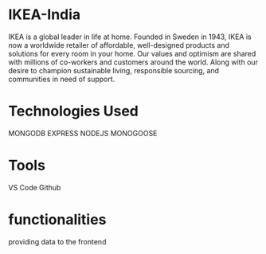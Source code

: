 # IKEA-India
IKEA is a global leader in life at home. Founded in Sweden in 1943, IKEA is now a worldwide retailer of affordable, well-designed products and solutions for every room in your home. Our values and optimism are shared with millions of co-workers and customers around the world. Along with our desire to champion sustainable living, responsible sourcing, and communities in need of support.


# Technologies Used
MONGODB
EXPRESS
NODEJS
MONOGOOSE


# Tools
VS Code
Github

# functionalities
providing data to the frontend

